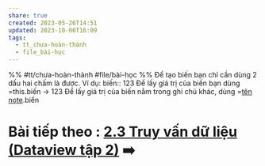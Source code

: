 ```yaml
---
share: true
created: 2023-05-26T14:51
updated: 2023-10-06T16:09
tags:
  - tt_chưa-hoàn-thành
  - file_bài-học
---
```


%%
#tt/chưa-hoàn-thành
#file/bài-học
%%
Để tạo biến bạn chỉ cần dùng 2 dấu hai chấm là được. Ví dụ:
biến:: 123
Để lấy giá trị của biến bạn dùng =this.biến → 123
Để lấy giá trị của biến nằm trong ghi chú khác, dùng =[tên note](t%C3%AAn%20note.md).biến
# Bài tiếp theo : [2.3 Truy vấn dữ liệu (Dataview tập 2)](./2.3%20Truy%20v%E1%BA%A5n%20d%E1%BB%AF%20li%E1%BB%87u%20(Dataview%20t%E1%BA%ADp%202).md) ➡️
